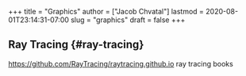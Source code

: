 +++
title = "Graphics"
author = ["Jacob Chvatal"]
lastmod = 2020-08-01T23:14:31-07:00
slug = "graphics"
draft = false
+++

## Ray Tracing {#ray-tracing}

<https://github.com/RayTracing/raytracing.github.io> ray tracing books
